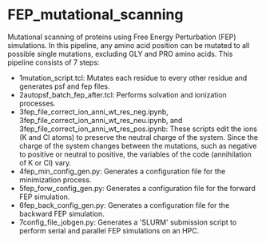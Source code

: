 # FEP_mutational_scanning

Mutational scanning of proteins using Free Energy Perturbation (FEP) simulations. In this pipeline, any amino acid position can be mutated to all possible single mutations, excluding GLY and PRO amino acids.
This pipeline consists of 7 steps:
- 1mutation_script.tcl: Mutates each residue to every other residue and generates psf and fep files.
- 2autopsf_batch_fep_after.tcl: Performs solvation and ionization processes.
- 3fep_file_correct_ion_anni_wt_res_neg.ipynb, 3fep_file_correct_ion_anni_wt_res_neu.ipynb, and 3fep_file_correct_ion_anni_wt_res_pos.ipynb: These scripts edit the ions (K and Cl atoms) to preserve the neutral charge of the system. Since the charge of the system changes between the mutations, such as negative to positive or neutral to positive, the variables of the code (annihilation of K or Cl) vary.
- 4fep_min_config_gen.py: Generates a configuration file for the minimization process.
- 5fep_forw_config_gen.py: Generates a configuration file for the forward FEP simulation.
- 6fep_back_config_gen.py: Generates a configuration file for the backward FEP simulation.
- 7config_file_jobgen.py: Generates a 'SLURM' submission script to perform serial and parallel FEP simulations on an HPC.
